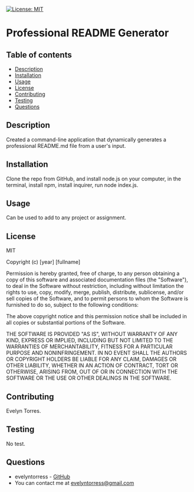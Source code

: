 
[![License: MIT](https://img.shields.io/badge/License-MIT-yellow.svg)](https://opensource.org/licenses/MIT)

# Professional README Generator

## Table of contents
- [Description](#description)
- [Installation](#installation)
- [Usage](#usage)
- [License](#license)
- [Contributing](#contributing)
- [Testing](#testing)
- [Questions](#questions)

## Description
Created a command-line application that dynamically generates a professional README.md file from a user's input.

## Installation
Clone the repo from GitHub, and install node.js on your computer, in the terminal, install npm, install inquirer, run node index.js.

## Usage
Can be used to add to any project or assignment.

## License
MIT

Copyright (c) [year] [fullname]

Permission is hereby granted, free of charge, to any person obtaining a copy
of this software and associated documentation files (the "Software"), to deal
in the Software without restriction, including without limitation the rights
to use, copy, modify, merge, publish, distribute, sublicense, and/or sell
copies of the Software, and to permit persons to whom the Software is
furnished to do so, subject to the following conditions:

The above copyright notice and this permission notice shall be included in all
copies or substantial portions of the Software.

THE SOFTWARE IS PROVIDED "AS IS", WITHOUT WARRANTY OF ANY KIND, EXPRESS OR
IMPLIED, INCLUDING BUT NOT LIMITED TO THE WARRANTIES OF MERCHANTABILITY,
FITNESS FOR A PARTICULAR PURPOSE AND NONINFRINGEMENT. IN NO EVENT SHALL THE
AUTHORS OR COPYRIGHT HOLDERS BE LIABLE FOR ANY CLAIM, DAMAGES OR OTHER
LIABILITY, WHETHER IN AN ACTION OF CONTRACT, TORT OR OTHERWISE, ARISING FROM,
OUT OF OR IN CONNECTION WITH THE SOFTWARE OR THE USE OR OTHER DEALINGS IN THE
SOFTWARE.

## Contributing
Evelyn Torres.

## Testing
No test.

## Questions
 - evelyntorress - [GitHub](https://github.com/evelyntorress)
 - You can contact me at evelyntorress@gmail.com


